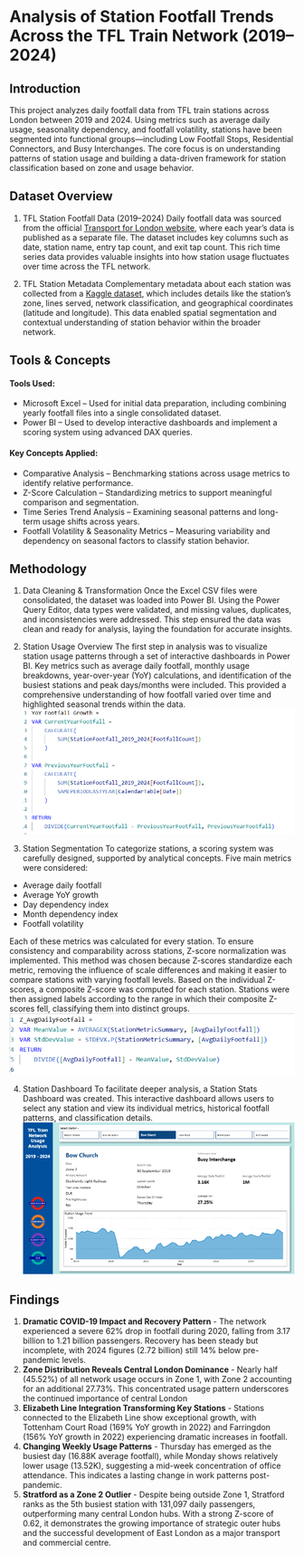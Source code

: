 # Analysis of Station Footfall Trends Across the TFL Train Network (2019–2024)
## Introduction 
This project analyzes daily footfall data from TFL train stations across London between 2019 and 2024. Using metrics such as average daily usage, seasonality dependency, and footfall volatility, stations have been segmented into functional groups—including Low Footfall Stops, Residential Connectors, and Busy Interchanges. The core focus is on understanding patterns of station usage and building a data-driven framework for station classification based on zone and usage behavior.

## Dataset Overview
1. TFL Station Footfall Data (2019–2024)
Daily footfall data was sourced from the official [Transport for London website](https://crowding.data.tfl.gov.uk/), where each year’s data is published as a separate file. The dataset includes key columns such as date, station name, entry tap count, and exit tap count. This rich time series data provides valuable insights into how station usage fluctuates over time across the TFL network.

2. TFL Station Metadata
Complementary metadata about each station was collected from a [Kaggle dataset](https://www.kaggle.com/datasets/olisao/transport-for-london-tfl-entry-and-exit-dataset/data), which includes details like the station’s zone, lines served, network classification, and geographical coordinates (latitude and longitude). This data enabled spatial segmentation and contextual understanding of station behavior within the broader network.

## Tools & Concepts
#### Tools Used:
- Microsoft Excel – Used for initial data preparation, including combining yearly footfall files into a single consolidated dataset.
- Power BI – Used to develop interactive dashboards and implement a scoring system using advanced DAX queries.

#### Key Concepts Applied:
- Comparative Analysis – Benchmarking stations across usage metrics to identify relative performance.
- Z-Score Calculation – Standardizing metrics to support meaningful comparison and segmentation.
- Time Series Trend Analysis – Examining seasonal patterns and long-term usage shifts across years.
- Footfall Volatility & Seasonality Metrics – Measuring variability and dependency on seasonal factors to classify station behavior.

## Methodology
1. Data Cleaning & Transformation
Once the Excel CSV files were consolidated, the dataset was loaded into Power BI. Using the Power Query Editor, data types were validated, and missing values, duplicates, and inconsistencies were addressed. This step ensured the data was clean and ready for analysis, laying the foundation for accurate insights.

2. Station Usage Overview
The first step in analysis was to visualize station usage patterns through a set of interactive dashboards in Power BI. Key metrics such as average daily footfall, monthly usage breakdowns, year-over-year (YoY) calculations, and identification of the busiest stations and peak days/months were included. This provided a comprehensive understanding of how footfall varied over time and highlighted seasonal trends within the data.
![Alt text](img/yoy.png)

4. Station Segmentation
To categorize stations, a scoring system was carefully designed, supported by analytical concepts. Five main metrics were considered:
- Average daily footfall
- Average YoY growth
- Day dependency index
- Month dependency index
- Footfall volatility

Each of these metrics was calculated for every station. To ensure consistency and comparability across stations, Z-score normalization was implemented. This method was chosen because Z-scores standardize each metric, removing the influence of scale differences and making it easier to compare stations with varying footfall levels. Based on the individual Z-scores, a composite Z-score was computed for each station. Stations were then assigned labels according to the range in which their composite Z-scores fell, classifying them into distinct groups.
![Alt text](img/Z_AvgDailyFootfall.png)


4. Station Dashboard
To facilitate deeper analysis, a Station Stats Dashboard was created. This interactive dashboard allows users to select any station and view its individual metrics, historical footfall patterns, and classification details.
![Alt text](img/StationStatsDashboard.png)


## Findings 
1.	**Dramatic COVID-19 Impact and Recovery Pattern** - The network experienced a severe 62% drop in footfall during 2020, falling from 3.17 billion to 1.21 billion passengers. Recovery has been steady but incomplete, with 2024 figures (2.72 billion) still 14% below pre-pandemic levels. 
2.	**Zone Distribution Reveals Central London Dominance** - Nearly half (45.52%) of all network usage occurs in Zone 1, with Zone 2 accounting for an additional 27.73%. This concentrated usage pattern underscores the continued importance of central London 
3.	**Elizabeth Line Integration Transforming Key Stations** - Stations connected to the Elizabeth Line show exceptional growth, with Tottenham Court Road (169% YoY growth in 2022) and Farringdon (156% YoY growth in 2022) experiencing dramatic increases in footfall.
4.	**Changing Weekly Usage Patterns** - Thursday has emerged as the busiest day (16.88K average footfall), while Monday shows relatively lower usage (13.52K), suggesting a mid-week concentration of office attendance. This indicates a lasting change in work patterns post-pandemic. 
5.	**Stratford as a Zone 2 Outlier** - Despite being outside Zone 1, Stratford ranks as the 5th busiest station with 131,097 daily passengers, outperforming many central London hubs. With a strong Z-score of 0.62, it demonstrates the growing importance of strategic outer hubs and the successful development of East London as a major transport and commercial centre.
